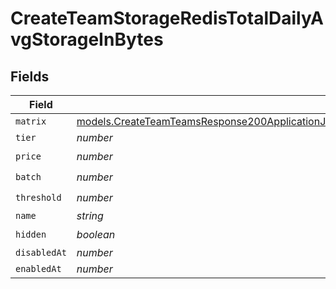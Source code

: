 # CreateTeamStorageRedisTotalDailyAvgStorageInBytes


## Fields

| Field                                                                                                                                                                                                                                                              | Type                                                                                                                                                                                                                                                               | Required                                                                                                                                                                                                                                                           | Description                                                                                                                                                                                                                                                        |
| ------------------------------------------------------------------------------------------------------------------------------------------------------------------------------------------------------------------------------------------------------------------ | ------------------------------------------------------------------------------------------------------------------------------------------------------------------------------------------------------------------------------------------------------------------ | ------------------------------------------------------------------------------------------------------------------------------------------------------------------------------------------------------------------------------------------------------------------ | ------------------------------------------------------------------------------------------------------------------------------------------------------------------------------------------------------------------------------------------------------------------ |
| `matrix`                                                                                                                                                                                                                                                           | [models.CreateTeamTeamsResponse200ApplicationJSONResponseBodyBillingInvoiceItemsStorageRedisTotalDailyAvgStorageInBytesMatrix](../models/createteamteamsresponse200applicationjsonresponsebodybillinginvoiceitemsstorageredistotaldailyavgstorageinbytesmatrix.md) | :heavy_minus_sign:                                                                                                                                                                                                                                                 | N/A                                                                                                                                                                                                                                                                |
| `tier`                                                                                                                                                                                                                                                             | *number*                                                                                                                                                                                                                                                           | :heavy_minus_sign:                                                                                                                                                                                                                                                 | N/A                                                                                                                                                                                                                                                                |
| `price`                                                                                                                                                                                                                                                            | *number*                                                                                                                                                                                                                                                           | :heavy_check_mark:                                                                                                                                                                                                                                                 | N/A                                                                                                                                                                                                                                                                |
| `batch`                                                                                                                                                                                                                                                            | *number*                                                                                                                                                                                                                                                           | :heavy_check_mark:                                                                                                                                                                                                                                                 | N/A                                                                                                                                                                                                                                                                |
| `threshold`                                                                                                                                                                                                                                                        | *number*                                                                                                                                                                                                                                                           | :heavy_check_mark:                                                                                                                                                                                                                                                 | N/A                                                                                                                                                                                                                                                                |
| `name`                                                                                                                                                                                                                                                             | *string*                                                                                                                                                                                                                                                           | :heavy_minus_sign:                                                                                                                                                                                                                                                 | N/A                                                                                                                                                                                                                                                                |
| `hidden`                                                                                                                                                                                                                                                           | *boolean*                                                                                                                                                                                                                                                          | :heavy_check_mark:                                                                                                                                                                                                                                                 | N/A                                                                                                                                                                                                                                                                |
| `disabledAt`                                                                                                                                                                                                                                                       | *number*                                                                                                                                                                                                                                                           | :heavy_minus_sign:                                                                                                                                                                                                                                                 | N/A                                                                                                                                                                                                                                                                |
| `enabledAt`                                                                                                                                                                                                                                                        | *number*                                                                                                                                                                                                                                                           | :heavy_minus_sign:                                                                                                                                                                                                                                                 | N/A                                                                                                                                                                                                                                                                |